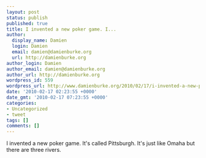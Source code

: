 ```yaml
---
layout: post
status: publish
published: true
title: I invented a new poker game. I...
author:
  display_name: Damien
  login: Damien
  email: damien@damienburke.org
  url: http://damienburke.org
author_login: Damien
author_email: damien@damienburke.org
author_url: http://damienburke.org
wordpress_id: 559
wordpress_url: http://www.damienburke.org/2010/02/17/i-invented-a-new-poker-game-i/
date: '2010-02-17 02:23:55 +0000'
date_gmt: '2010-02-17 07:23:55 +0000'
categories:
- Uncategorized
- tweet
tags: []
comments: []
---
```

<p>I invented a new poker game. It's called Pittsburgh. It's just like Omaha but there are three rivers.</p>
